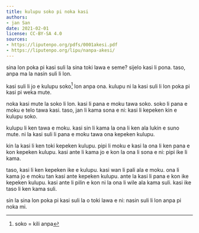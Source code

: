 ```yaml
---
title: kulupu soko pi noka kasi
authors:
- jan San
date: 2021-02-01
license: CC-BY-SA 4.0
sources:
- https://liputenpo.org/pdfs/0001akesi.pdf
- https://liputenpo.org/lipu/nanpa-akesi/
---
```


sina lon poka pi kasi suli la sina toki lawa e seme? sijelo kasi li pona. taso, anpa ma la nasin suli li lon.

kasi suli li jo e kulupu soko[^1] lon anpa ona. kulupu ni la kasi suli li lon poka pi kasi pi weka mute.

noka kasi mute la soko li lon. kasi li pana e moku tawa soko. soko li pana e moku e telo tawa kasi. taso, jan li kama sona e ni: kasi li kepeken kin e kulupu soko.

kulupu li ken tawa e moku. kasi sin li kama la ona li ken ala lukin e suno mute. ni la kasi suli li pana e moku tawa ona kepeken kulupu.

kin la kasi li ken toki kepeken kulupu. pipi li moku e kasi la ona li ken pana e kon kepeken kulupu. kasi ante li kama jo e kon la ona li sona e ni: pipi ike li kama.

taso, kasi li ken kepeken ike e kulupu. kasi wan li pali ala e moku. ona li kama jo e moku tan kasi ante kepeken kulupu. ante la kasi li pana e kon ike kepeken kulupu. kasi ante li pilin e kon ni la ona li wile ala kama suli. kasi ike taso li ken kama suli.

sin la sina lon poka pi kasi suli la o toki lawa e ni: nasin suli li lon anpa pi noka mi.

[^1]: soko = kili anpa